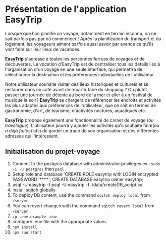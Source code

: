 # Présentation de l'application EasyTrip

Lorsque que l'on planifie un voyage, notamment en terrain inconnu, on ne sait parfois pas par où commencer ! Après la planification du transport et du logement, les voyageurs aiment parfois aussi savoir par avance ce qu'ils vont faire sur leur lieux de vacances.

**EasyTrip** s'adresse à toutes les personnes ferrues de voyages et de découvertes. La vocation d'EasyTrip est de centraliser tous les détails liés à l'organisation d'un voyage en une seule interface, qui permettra de sélectionner la destination et les préférences individuelles de l'utilisateur.

Notre utilisateur souhaite visiter des lieux historiques et culturels et se restaurer dans un café avant de repartir faire du shopping ? Ou plutôt passer une journée de détente au bord de la mer et aller à un festival de musique le soir? **EasyTrip** se chargera de référencer les endroits et activités les plus adaptés aux préférences de l'utilisateur, que ce soit en termes de gastronomie, d'art, de tourisme, d'activités noctures, aquatiques etc.

**EasyTrip** propose également une fonctionnalité de carnet de voyage (*ou travelogue*). L'utilisateur pourra y ajouter les activités qu'il souhaite faire(*ou a déjà faites*) afin de garder un trace de son organisation et des différentes adresses qui l'intéressent.

## Initialisation du projet-voyage

1. Connect to the postgres database with administrator privileges ex : `sudo -i -u postgres` then `psql`
2. Setup role and database 'CREATE ROLE easytrip with LOGIN encrypted PASSWORD '****'; CREATE DATABASE easytrip owner easytrip;
3. psql -U easytrip -f  psql -U easytrip -f ./data/createDB_script.sql
4. Install sqitch globally
5. To deploy DB content, use the command `sqitch deploy local` from `/server`
6. You can revert changes with the command `sqitch revert local` from `/server`
7. `cp .env.example .env`
8. configure .env file with the appropriate values
9. `npm install`
10. `npm run start`

